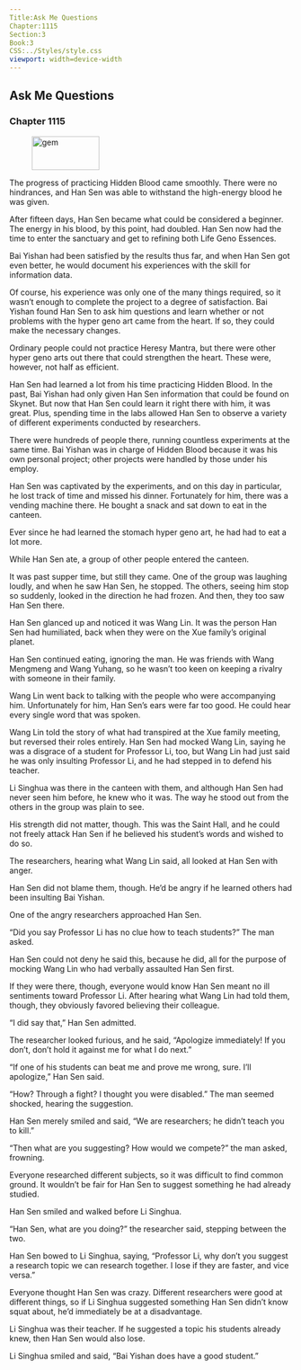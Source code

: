 ```yaml
---
Title:Ask Me Questions 
Chapter:1115 
Section:3 
Book:3 
CSS:../Styles/style.css 
viewport: width=device-width
---
```

  
## Ask Me Questions
### Chapter 1115
  
<figure>
	<img src="../Images/gem.gif" alt="gem" id="gem" width="120" height="60" />
</figure>
  

  
The progress of practicing Hidden Blood came smoothly. There were no hindrances, and Han Sen was able to withstand the high-energy blood he was given.

After fifteen days, Han Sen became what could be considered a beginner. The energy in his blood, by this point, had doubled. Han Sen now had the time to enter the sanctuary and get to refining both Life Geno Essences.

Bai Yishan had been satisfied by the results thus far, and when Han Sen got even better, he would document his experiences with the skill for information data.

Of course, his experience was only one of the many things required, so it wasn’t enough to complete the project to a degree of satisfaction. Bai Yishan found Han Sen to ask him questions and learn whether or not problems with the hyper geno art came from the heart. If so, they could make the necessary changes.

Ordinary people could not practice Heresy Mantra, but there were other hyper geno arts out there that could strengthen the heart. These were, however, not half as efficient.

Han Sen had learned a lot from his time practicing Hidden Blood. In the past, Bai Yishan had only given Han Sen information that could be found on Skynet. But now that Han Sen could learn it right there with him, it was great. Plus, spending time in the labs allowed Han Sen to observe a variety of different experiments conducted by researchers.

There were hundreds of people there, running countless experiments at the same time. Bai Yishan was in charge of Hidden Blood because it was his own personal project; other projects were handled by those under his employ.

Han Sen was captivated by the experiments, and on this day in particular, he lost track of time and missed his dinner. Fortunately for him, there was a vending machine there. He bought a snack and sat down to eat in the canteen.

Ever since he had learned the stomach hyper geno art, he had had to eat a lot more.

While Han Sen ate, a group of other people entered the canteen.

It was past supper time, but still they came. One of the group was laughing loudly, and when he saw Han Sen, he stopped. The others, seeing him stop so suddenly, looked in the direction he had frozen. And then, they too saw Han Sen there.

Han Sen glanced up and noticed it was Wang Lin. It was the person Han Sen had humiliated, back when they were on the Xue family’s original planet.

Han Sen continued eating, ignoring the man. He was friends with Wang Mengmeng and Wang Yuhang, so he wasn’t too keen on keeping a rivalry with someone in their family.

Wang Lin went back to talking with the people who were accompanying him. Unfortunately for him, Han Sen’s ears were far too good. He could hear every single word that was spoken.

Wang Lin told the story of what had transpired at the Xue family meeting, but reversed their roles entirely. Han Sen had mocked Wang Lin, saying he was a disgrace of a student for Professor Li, too, but Wang Lin had just said he was only insulting Professor Li, and he had stepped in to defend his teacher.

Li Singhua was there in the canteen with them, and although Han Sen had never seen him before, he knew who it was. The way he stood out from the others in the group was plain to see.

His strength did not matter, though. This was the Saint Hall, and he could not freely attack Han Sen if he believed his student’s words and wished to do so.

The researchers, hearing what Wang Lin said, all looked at Han Sen with anger.

Han Sen did not blame them, though. He’d be angry if he learned others had been insulting Bai Yishan.

One of the angry researchers approached Han Sen.

“Did you say Professor Li has no clue how to teach students?” The man asked.

Han Sen could not deny he said this, because he did, all for the purpose of mocking Wang Lin who had verbally assaulted Han Sen first.

If they were there, though, everyone would know Han Sen meant no ill sentiments toward Professor Li. After hearing what Wang Lin had told them, though, they obviously favored believing their colleague.

“I did say that,” Han Sen admitted.

The researcher looked furious, and he said, “Apologize immediately! If you don’t, don’t hold it against me for what I do next.”

“If one of his students can beat me and prove me wrong, sure. I’ll apologize,” Han Sen said.

“How? Through a fight? I thought you were disabled.” The man seemed shocked, hearing the suggestion.

Han Sen merely smiled and said, “We are researchers; he didn’t teach you to kill.”

“Then what are you suggesting? How would we compete?” the man asked, frowning.

Everyone researched different subjects, so it was difficult to find common ground. It wouldn’t be fair for Han Sen to suggest something he had already studied.

Han Sen smiled and walked before Li Singhua.

“Han Sen, what are you doing?” the researcher said, stepping between the two.

Han Sen bowed to Li Singhua, saying, “Professor Li, why don’t you suggest a research topic we can research together. I lose if they are faster, and vice versa.”

Everyone thought Han Sen was crazy. Different researchers were good at different things, so if Li Singhua suggested something Han Sen didn’t know squat about, he’d immediately be at a disadvantage.

Li Singhua was their teacher. If he suggested a topic his students already knew, then Han Sen would also lose.

Li Singhua smiled and said, “Bai Yishan does have a good student.”
